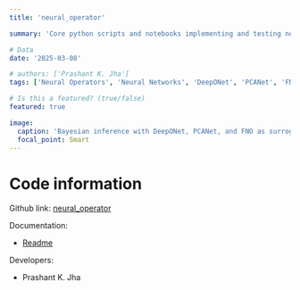 ```yaml
---
title: 'neural_operator'

summary: 'Core python scripts and notebooks implementing and testing neural operators'

# Data
date: '2025-03-08'

# authors: ['Prashant K. Jha']
tags: ['Neural Operators', 'Neural Networks', 'DeepONet', 'PCANet', 'FNO']

# Is this a featured? (true/false)
featured: true

image:
  caption: 'Bayesian inference with DeepONet, PCANet, and FNO as surrogates'
  focal_point: Smart
---
```


# Code information

Github link: [neural_operator](https://github.com/CEADpx/neural_operators)

Documentation: 

- [Readme](https://github.com/CEADpx/neural_operators/blob/main/README.md)

Developers:
 
- Prashant K. Jha
